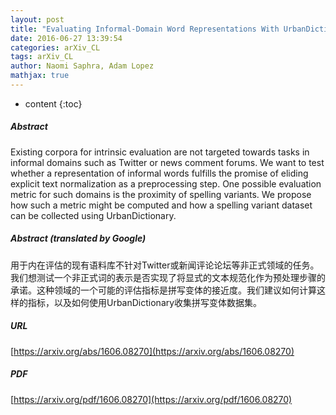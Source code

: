 ```yaml
---
layout: post
title: "Evaluating Informal-Domain Word Representations With UrbanDictionary"
date: 2016-06-27 13:39:54
categories: arXiv_CL
tags: arXiv_CL
author: Naomi Saphra, Adam Lopez
mathjax: true
---
```


* content
{:toc}

##### Abstract
Existing corpora for intrinsic evaluation are not targeted towards tasks in informal domains such as Twitter or news comment forums. We want to test whether a representation of informal words fulfills the promise of eliding explicit text normalization as a preprocessing step. One possible evaluation metric for such domains is the proximity of spelling variants. We propose how such a metric might be computed and how a spelling variant dataset can be collected using UrbanDictionary.

##### Abstract (translated by Google)
用于内在评估的现有语料库不针对Twitter或新闻评论论坛等非正式领域的任务。我们想测试一个非正式词的表示是否实现了将显式的文本规范化作为预处理步骤的承诺。这种领域的一个可能的评估指标是拼写变体的接近度。我们建议如何计算这样的指标，以及如何使用UrbanDictionary收集拼写变体数据集。

##### URL
[https://arxiv.org/abs/1606.08270](https://arxiv.org/abs/1606.08270)

##### PDF
[https://arxiv.org/pdf/1606.08270](https://arxiv.org/pdf/1606.08270)

